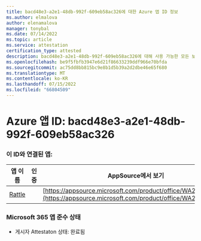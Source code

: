 ```yaml
---
title: bacd48e3-a2e1-48db-992f-609eb58ac326에 대한 Azure 앱 ID 정보
ms.author: elmalova
author: elenamalova
manager: tonybal
ms.date: 07/14/2022
ms.topic: article
ms.service: attestation
certification_type: attested
description: bacd48e3-a2e1-48db-992f-609eb58ac326에 대해 사용 가능한 모든 보안 및 규정 준수 정보입니다.
ms.openlocfilehash: be9f5fbfb3947e6d21f86633239ddf966e70bfda
ms.sourcegitcommit: ac75dd8bb815bc9e8b1d5b39a2d2dbe46e65f680
ms.translationtype: MT
ms.contentlocale: ko-KR
ms.lasthandoff: 07/15/2022
ms.locfileid: "66804509"
---
```

# <a name="azure-app-id-bacd48e3-a2e1-48db-992f-609eb58ac326"></a>Azure 앱 ID: bacd48e3-a2e1-48db-992f-609eb58ac326


### <a name="apps-associated-with-this-id"></a>이 ID와 연결된 앱:
| **앱 이름** | **인증** | **AppSource에서 보기** |
|--------------|---------------|-----------------------|
| [Rattle](../forward/WA200004030.md) |  | [https://appsource.microsoft.com/product/office/WA200004030](https://appsource.microsoft.com/product/office/WA200004030) |

### <a name="microsoft-365-app-compliance-status"></a>Microsoft 365 앱 준수 상태
- 게시자 Attestaton 상태: 완료됨
